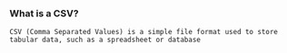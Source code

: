 ### What is a CSV? 
    CSV (Comma Separated Values) is a simple file format used to store tabular data, such as a spreadsheet or database

